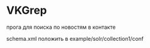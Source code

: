 VKGrep
======

прога для поиска по новостям в контакте

schema.xml положить в example/solr/collection1/conf
